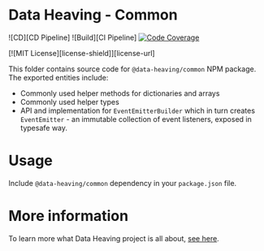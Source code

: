 # Data Heaving - Common
![CD][CD Pipeline]
![Build][CI Pipeline]
[![Code Coverage](https://codecov.io/gh/DataHeaving/common/branch/develop/graph/badge.svg?token=3wU8jzhccY)](https://codecov.io/gh/DataHeaving/common)

[![MIT License][license-shield]][license-url]

This folder contains source code for `@data-heaving/common` NPM package.
The exported entities include:
- Commonly used helper methods for dictionaries and arrays
- Commonly used helper types
- API and implementation for `EventEmitterBuilder` which in turn creates `EventEmitter` - an immutable collection of event listeners, exposed in typesafe way.

# Usage
Include `@data-heaving/common` dependency in your `package.json` file.

# More information
To learn more what Data Heaving project is all about, [see here](https://github.com/DataHeaving/orchestration).